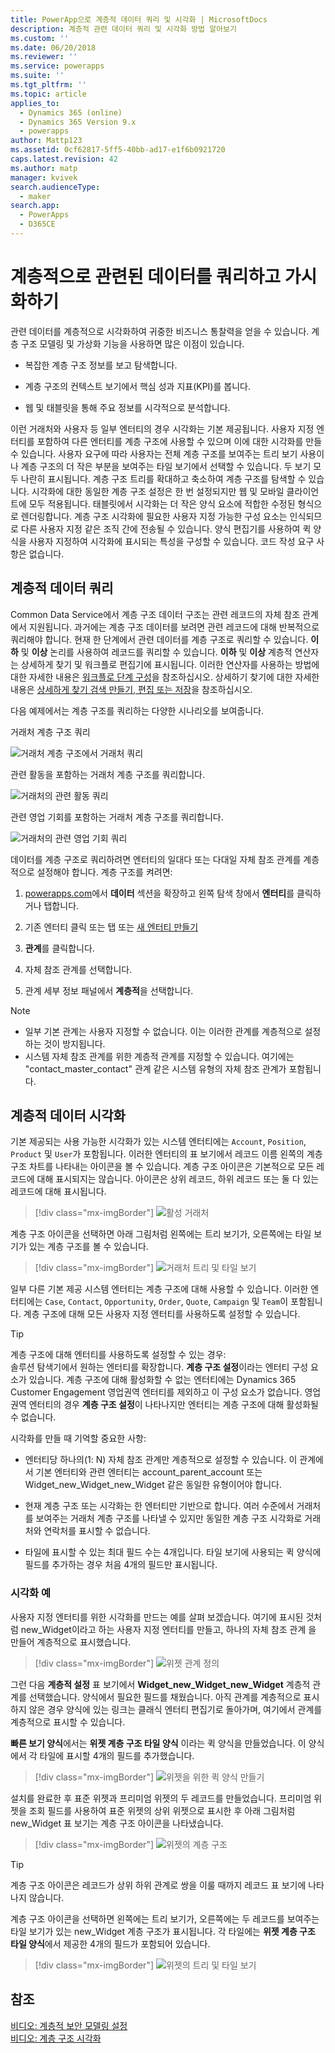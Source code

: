 ```yaml
---
title: PowerApp으로 계층적 데이터 쿼리 및 시각화 | MicrosoftDocs
description: 계층적 관련 데이터 쿼리 및 시각화 방법 알아보기
ms.custom: ''
ms.date: 06/20/2018
ms.reviewer: ''
ms.service: powerapps
ms.suite: ''
ms.tgt_pltfrm: ''
ms.topic: article
applies_to:
  - Dynamics 365 (online)
  - Dynamics 365 Version 9.x
  - powerapps
author: Mattp123
ms.assetid: 0cf62817-5ff5-40bb-ad17-e1f6b0921720
caps.latest.revision: 42
ms.author: matp
manager: kvivek
search.audienceType:
  - maker
search.app:
  - PowerApps
  - D365CE
---
```

# <a name="query-and-visualize-hierarchically-related-data"></a>계층적으로 관련된 데이터를 쿼리하고 가시화하기

관련 데이터를 계층적으로 시각화하여 귀중한 비즈니스 통찰력을 얻을 수 있습니다. 계층 구조 모델링 및 가상화 기능을 사용하면 많은 이점이 있습니다.  
  
-   복잡한 계층 구조 정보를 보고 탐색합니다.  
  
-   계층 구조의 컨텍스트 보기에서 핵심 성과 지표(KPI)를 봅니다.  
  
-   웹 및 태블릿을 통해 주요 정보를 시각적으로 분석합니다.  
  
이런 거래처와 사용자 등 일부 엔터티의 경우 시각화는 기본 제공됩니다. 사용자 지정 엔터티를 포함하여 다른 엔터티를 계층 구조에 사용할 수 있으며 이에 대한 시각화를 만들 수 있습니다. 사용자 요구에 따라 사용자는 전체 계층 구조를 보여주는 트리 보기 사용이나 계층 구조의 더 작은 부분을 보여주는 타일 보기에서 선택할 수 있습니다. 두 보기 모두 나란히 표시됩니다. 계층 구조 트리를 확대하고 축소하여 계층 구조를 탐색할 수 있습니다. 시각화에 대한 동일한 계층 구조 설정은 한 번 설정되지만 웹 및 모바일 클라이언트에 모두 적용됩니다. 태블릿에서 시각화는 더 작은 양식 요소에 적합한 수정된 형식으로 렌더링합니다. 계층 구조 시각화에 필요한 사용자 지정 가능한 구성 요소는 인식되므로 다른 사용자 지정 같은 조직 간에 전송될 수 있습니다. 양식 편집기를 사용하여 퀵 양식을 사용자 지정하여 시각화에 표시되는 특성을 구성할 수 있습니다. 코드 작성 요구 사항은 없습니다.  
  
<a name="BKMK_Querydata"></a>   
## <a name="query-hierarchical-data"></a>계층적 데이터 쿼리  
 Common Data Service에서 계층 구조 데이터 구조는 관련 레코드의 자체 참조 관계에서 지원됩니다. 과거에는 계층 구조 데이터를 보려면 관련 레코드에 대해 반복적으로 쿼리해야 합니다. 현재 한 단계에서 관련 데이터를 계층 구조로 쿼리할 수 있습니다. **이하** 및 **이상** 논리를 사용하여 레코드를 쿼리할 수 있습니다. **이하** 및 **이상** 계층적 연산자는 상세하게 찾기 및 워크플로 편집기에 표시됩니다. 이러한 연산자를 사용하는 방법에 대한 자세한 내용은 [워크플로 단계 구성](/flow/configure-workflow-steps)을 참조하십시오. 상세하기 찾기에 대한 자세한 내용은 [상세하게 찾기 검색 만들기, 편집 또는 저장](https://docs.microsoft.com/dynamics365/customer-engagement/basics/save-advanced-find-search)을 참조하십시오.  
  
 다음 예제에서는 계층 구조를 쿼리하는 다양한 시나리오를 보여줍니다.  
  
 거래처 계층 구조 쿼리  
  
 ![거래처 계층 구조에서 거래처 쿼리](media/query-accounts.png "거래처 계층 구조에서 거래처 쿼리")  
  
 관련 활동을 포함하는 거래처 계층 구조를 쿼리합니다.  
  
 ![거래처의 관련 활동 쿼리](media/query-account-related-activities.png "거래처의 관련 활동 쿼리")  
  
 관련 영업 기회를 포함하는 거래처 계층 구조를 쿼리합니다.  
  
 ![거래처의 관련 영업 기회 쿼리](media/query-account-related-opportunities.png "거래처의 관련 영업 기회 쿼리")  
  
 데이터를 계층 구조로 쿼리하려면 엔터티의 일대다 또는 다대일 자체 참조 관계를 계층적으로 설정해야 합니다. 계층 구조를 켜려면:  
  

1. [powerapps.com](https://web.powerapps.com/?utm_source=padocs&utm_medium=linkinadoc&utm_campaign=referralsfromdoc)에서 **데이터** 섹션을 확장하고 왼쪽 탐색 창에서 **엔터티**를 클릭하거나 탭합니다.

2. 기존 엔터티 클릭 또는 탭 또는 [새 엔터티 만들기](data-platform-create-entity.md)

3. **관계**를 클릭합니다.

4.  자체 참조 관계를 선택합니다.

5.  관계 세부 정보 패널에서 **계층적**을 선택합니다.  
  
> [!NOTE]
> - 일부 기본 관계는 사용자 지정할 수 없습니다. 이는 이러한 관계를 계층적으로 설정하는 것이 방지됩니다.  
> - 시스템 자체 참조 관계를 위한 계층적 관계를 지정할 수 있습니다. 여기에는 "contact_master_contact" 관계 같은 시스템 유형의 자체 참조 관계가 포함됩니다.  
  
<a name="BKMK_Visualizedata"></a>   
## <a name="visualize-hierarchical-data"></a>계층적 데이터 시각화  
 기본 제공되는 사용 가능한 시각화가 있는 시스템 엔터티에는 `Account`, `Position`, `Product` 및 `User`가 포함됩니다. 이러한 엔터티의 표 보기에서 레코드 이름 왼쪽의 계층 구조 차트를 나타내는 아이콘을 볼 수 있습니다. 계층 구조 아이콘은 기본적으로 모든 레코드에 대해 표시되지는 않습니다. 아이콘은 상위 레코드, 하위 레코드 또는 둘 다 있는 레코드에 대해 표시됩니다.  
 
 > [!div class="mx-imgBorder"] 
 > ![활성 거래처](media/cust-hs-active-account.png "활성 거래처")  
  
 계층 구조 아이콘을 선택하면 아래 그림처럼 왼쪽에는 트리 보기가, 오른쪽에는 타일 보기가 있는 계층 구조를 볼 수 있습니다.  
  
> [!div class="mx-imgBorder"] 
> ![거래처 트리 및 타일 보기](media/hierachy-security-accounts-tile-view.png "거래처 트리 및 타일 보기")  
  
 일부 다른 기본 제공 시스템 엔터티는 계층 구조에 대해 사용할 수 있습니다. 이러한 엔터티에는 `Case`, `Contact`, `Opportunity`, `Order`, `Quote`, `Campaign` 및 `Team`이 포함됩니다. 계층 구조에 대해 모든 사용자 지정 엔터티를 사용하도록 설정할 수 있습니다.  
  
> [!TIP]
>  계층 구조에 대해 엔터티를 사용하도록 설정할 수 있는 경우:  
>  솔루션 탐색기에서 원하는 엔터티를 확장합니다. **계층 구조 설정**이라는 엔터티 구성 요소가 있습니다. 계층 구조에 대해 활성화할 수 없는 엔터티에는 Dynamics 365 Customer Engagement 영업권역 엔터티를 제외하고 이 구성 요소가 없습니다. 영업권역 엔터티의 경우 **계층 구조 설정**이 나타나지만 엔터티는 계층 구조에 대해 활성화될 수 없습니다.  
  
 시각화를 만들 때 기억할 중요한 사항:  
  
-   엔터티당 하나의(1: N) 자체 참조 관계만 계층적으로 설정할 수 있습니다. 이 관계에서 기본 엔터티와 관련 엔터티는 account_parent_account 또는 Widget_new_Widget_new_Widget 같은 동일한 유형이어야 합니다.  
  
-   현재 계층 구조 또는 시각화는 한 엔터티만 기반으로 합니다. 여러 수준에서 거래처를 보여주는 거래처 계층 구조를 나타낼 수 있지만 동일한 계층 구조 시각화로 거래처와 연락처를 표시할 수 없습니다.  
  
-   타일에 표시할 수 있는 최대 필드 수는 4개입니다. 타일 보기에 사용되는 퀵 양식에 필드를 추가하는 경우 처음 4개의 필드만 표시됩니다.  
  
### <a name="visualization-example"></a>시각화 예  
 사용자 지정 엔터티를 위한 시각화를 만드는 예를 살펴 보겠습니다. 여기에 표시된 것처럼 new_Widget이라고 하는 사용자 지정 엔터티를 만들고, 하나의 자체 참조 관계 을 만들어 계층적으로 표시했습니다.  
 
> [!div class="mx-imgBorder"] 
> ![위젯 관계 정의](media/widget-relationship-definition.png "위젯 관계 정의")  
   
 그런 다음 **계층적 설정** 표 보기에서 **Widget_new_Widget_new_Widget** 계층적 관계를 선택했습니다. 양식에서 필요한 필드를 채웠습니다. 아직 관계를 계층적으로 표시하지 않은 경우 양식에 있는 링크는 클래식 엔터티 편집기로 돌아가며, 여기에서 관계를 계층적으로 표시할 수 있습니다.  
  
 **빠른 보기 양식**에서는 **위젯 계층 구조 타일 양식** 이라는 퀵 양식을 만들었습니다. 이 양식에서 각 타일에 표시할 4개의 필드를 추가했습니다.  
  
> [!div class="mx-imgBorder"] 
> ![위젯을 위한 퀵 양식 만들기](media/create-quickf-orm.png "위젯을 위한 퀵 양식 만들기")  
  
 설치를 완료한 후 표준 위젯과 프리미엄 위젯의 두 레코드를 만들었습니다. 프리미엄 위젯을 조회 필드를 사용하여 표준 위젯의 상위 위젯으로 표시한 후 아래 그림처럼 new_Widget 표 보기는 계층 구조 아이콘을 나타냈습니다.  
  
> [!div class="mx-imgBorder"] 
> ![위젯의 계층 구조](media/widget-hierarchy-grid.png "위젯의 계층 구조")  
  
> [!TIP]
>  계층 구조 아이콘은 레코드가 상위 하위 관계로 쌍을 이룰 때까지 레코드 표 보기에 나타나지 않습니다.  
  
 계층 구조 아이콘을 선택하면 왼쪽에는 트리 보기가, 오른쪽에는 두 레코드를 보여주는 타일 보기가 있는 new_Widget 계층 구조가 표시됩니다. 각 타일에는 **위젯 계층 구조 타일 양식**에서 제공한 4개의 필드가 포함되어 있습니다.  
 
 > [!div class="mx-imgBorder"] 
 > ![위젯의 트리 및 타일 보기](media/widget-tree-tiles.png "위젯의 트리 및 타일 보기")  
  
## <a name="see-also"></a>참조  
 [비디오: 계층적 보안 모델링 설정](http://www.youtube.com/watch?v=kx5So32DrCo&index=10&list=PLC3591A8FE4ADBE07)   
 [비디오: 계층 구조 시각화](http://www.youtube.com/watch?v=_dGBE6icLNw&index=9&list=PLC3591A8FE4ADBE07)
